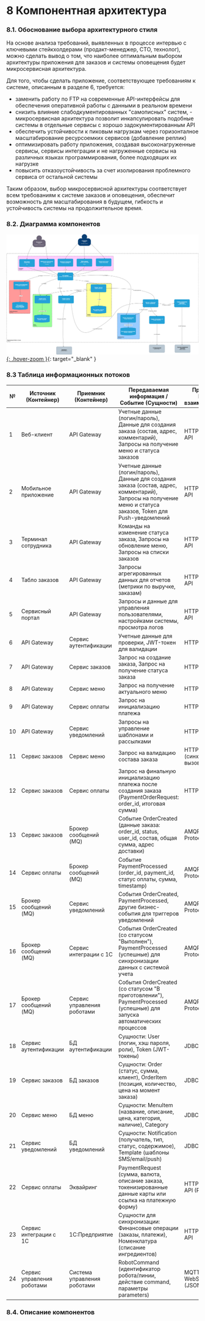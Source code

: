 # 8 Компонентная архитектура
### 8.1. Обоснование выбора архитектурного стиля

На основе анализа требований, выявленных в процессе интервью с ключевыми стейкхолдерами (продакт-менеджер, СТО, технолог), можно сделать вывод о том, что наиболее оптимальным выбором архитектуры приложения для заказов и системы оповещения будет микросервисная архитектура. 

Для того, чтобы сделать приложение, соответствующее требованиям к системе, описанным в разделе 6, требуется:

* заменить работу по FTP на современные API-интерфейсы для обеспечения оперативной работы с данными в реальном времени
* снизить влияние слабодкументированных "самописных" систем, - микросервисная архитектура позволит инкапсулировать подобные системы в отдельные сервисы с хорошо задокументированным API
* обеспечить устойчивости к пиковым нагрузкам через горизонталное масштабирование ресурсоемких сервисов (добавление реплик)
* оптимизировать работу приложения, создавая высоконагруженные сервисы, сервисы интеграции и не нагруженные сервисы на различных языках программирования, более подходящих их нагрузке
* повысить отказоустойчивость за счет изолирования проблемного сервиса от остальной системы

Таким образом, выбор микросервисной архитектуры соответствует всем требованиям к системе заказов и оповещения, обеспечит возможность для масштабирования в будущем, гибкость и устойчивость системы на продолжительное время.

### 8.2. Диаграмма компонентов

[![Оформление заказа через приложение](diagrams/component_diagram.png){: .hover-zoom }](diagrams/component_diagram.png){: target="_blank" }

### 8.3 Таблица информационных потоков

| № | Источник (Контейнер) | Приемник (Контейнер) | Передаваемая информация / Событие (Сущности) | Протокол / Метод взаимодействия |
|---|----------------------|----------------------|---------------------------------------------|--------------------------------|
| 1 | Веб-клиент | API Gateway | Учетные данные (логин/пароль), Данные для создания заказа (состав, адрес, комментарий), Запросы на получение меню и статуса заказов | HTTPS / REST API |
| 2 | Мобильное приложение | API Gateway | Учетные данные (логин/пароль), Данные для создания заказа (состав, адрес, комментарий), Запросы на получение меню и статуса заказов, Token для Push-уведомлений | HTTPS / REST API |
| 3 | Терминал сотрудника | API Gateway | Команды на изменение статуса заказа, Запросы на обновление меню, Запросы на списки заказов | HTTPS / REST API |
| 4 | Табло заказов | API Gateway | Запросы агрегированных данных для отчетов (метрики по выручке, заказам) | HTTPS / REST API |
| 5 | Сервисный портал | API Gateway | Запросы и данные для управления пользователями, настройками системы, просмотра логов | HTTPS / REST API |
| 6 | API Gateway | Сервис аутентификации | Учетные данные для проверки, JWT-токен для валидации | HTTP / REST API |
| 7 | API Gateway | Сервис заказов | Запрос на создание заказа, Запрос на получение статуса заказа | HTTP / REST API |
| 8 | API Gateway | Сервис меню | Запрос на получение актуального меню | HTTP / REST API |
| 9 | API Gateway | Сервис оплаты | Запрос на инициализацию платежа | HTTP / REST API |
| 10 | API Gateway | Сервис уведомлений | Запросы на управление шаблонами и рассылками | HTTP / REST API |
| 11 | Сервис заказов | Сервис меню | Запрос на валидацию состава заказа | HTTP / REST API (синхронный вызов) |
| 12 | Сервис заказов | Сервис оплаты | Запрос на финальную инициализацию платежа после создания заказа (PaymentOrderRequest: order_id, итоговая сумма) | HTTP / REST API |
| 13 | Сервис заказов | Брокер сообщений (MQ) | Событие OrderCreated (данные заказа: order_id, status, user_id, состав, общая сумма, адрес доставки) | AMQP / Kafka Protocol (JSON) |
| 14 | Сервис оплаты | Брокер сообщений (MQ) | Событие PaymentProcessed (order_id, payment_id, статус оплаты, сумма, timestamp) | AMQP / Kafka Protocol (JSON) |
| 15 | Брокер сообщений (MQ) | Сервис уведомлений | События OrderCreated, PaymentProcessed, другие бизнес-события для триггеров уведомлений | AMQP / Kafka Protocol (JSON) |
| 16 | Брокер сообщений (MQ) | Сервис интеграции с 1C | События OrderCreated (со статусом "Выполнен"), PaymentProcessed (успешные) для синхронизации данных с системой учета | AMQP / Kafka Protocol (JSON) |
| 17 | Брокер сообщений (MQ) | Сервис управления роботами | События OrderCreated (со статусом "В приготовлении"), PaymentProcessed (успешные) для запуска автоматических процессов | AMQP / Kafka Protocol (JSON) |
| 18 | Сервис аутентификации | БД аутентификации | Сущности: User (логин, хэш пароля, роли), Token (JWT-токены) | JDBC |
| 19 | Сервис заказов | БД заказов | Сущности: Order (статус, сумма, клиент), OrderItem (позиция, количество, цена на момент заказа) | JDBC |
| 20 | Сервис меню | БД меню | Сущности: MenuItem (название, описание, цена, категория, наличие), Category | JDBC |
| 21 | Сервис уведомлений | БД уведомлений | Сущности: Notification (получатель, тип, статус, содержимое), Template (шаблоны SMS/email/push) | JDBC |
| 22 | Сервис оплаты | Эквайринг | PaymentRequest (сумма, валюта, описание заказа, токенизированные данные карты или ссылка на платежную форму) | HTTPS / REST API (PSI) |
| 23 | Сервис интеграции с 1C | 1C:Предприятие | Сущности для синхронизации: Финансовые операции (заказы, платежи), Номенклатура (списание ингредиентов) | HTTPS / OData API |
| 24 | Сервис управления роботами | Система управления роботами | RobotCommand (идентификатор робота/линии, действие command, параметры parameters) | MQTT / WebSockets (JSON) |

### 8.4.	Описание компонентов
